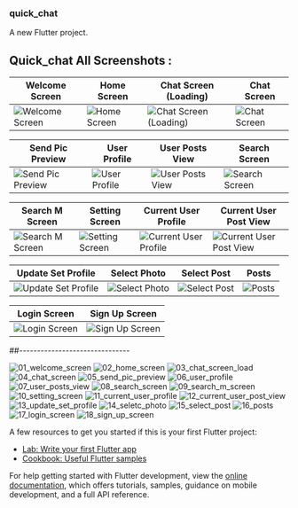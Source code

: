 ### quick_chat

A new Flutter project.

## Quick_chat All Screenshots :

| Welcome Screen | Home Screen | Chat Screen (Loading) | Chat Screen |
| --- | --- | --- | --- |
| ![Welcome Screen](https://github.com/MrManavRamani-Flutter/Quick-Chat-With-Firebase/assets/148671843/d81b2342-ccbb-457f-be3b-744a6a43b7a4) | ![Home Screen](https://github.com/MrManavRamani-Flutter/Quick-Chat-With-Firebase/assets/148671843/1ab80c66-9929-4fe7-90fb-a2d746ecaca0) | ![Chat Screen (Loading)](https://github.com/MrManavRamani-Flutter/Quick-Chat-With-Firebase/assets/148671843/d53d6e1f-dc19-42e3-a342-aca828a92041) | ![Chat Screen](https://github.com/MrManavRamani-Flutter/Quick-Chat-With-Firebase/assets/148671843/f3746971-aa44-4d70-8d84-5cf387b7c985) |

| Send Pic Preview | User Profile | User Posts View | Search Screen |
| --- | --- | --- | --- |
| ![Send Pic Preview](https://github.com/MrManavRamani-Flutter/Quick-Chat-With-Firebase/assets/148671843/eddeed87-2881-4faa-85fb-6bd1dd36c08f) | ![User Profile](https://github.com/MrManavRamani-Flutter/Quick-Chat-With-Firebase/assets/148671843/97d79b22-ca46-402c-ad9c-1d49f3c9e85f) | ![User Posts View](https://github.com/MrManavRamani-Flutter/Quick-Chat-With-Firebase/assets/148671843/50d94743-02bd-4001-8684-c6eec0f94ec8) | ![Search Screen](https://github.com/MrManavRamani-Flutter/Quick-Chat-With-Firebase/assets/148671843/6bd4ec2b-e2f8-472c-8a3f-56f156d17f84) |

| Search M Screen | Setting Screen | Current User Profile | Current User Post View |
| --- | --- | --- | --- |
| ![Search M Screen](https://github.com/MrManavRamani-Flutter/Quick-Chat-With-Firebase/assets/148671843/fa78eded-8059-488d-9b1b-a6e43b125438) | ![Setting Screen](https://github.com/MrManavRamani-Flutter/Quick-Chat-With-Firebase/assets/148671843/2717edc5-135b-4945-8d8e-d3dd07facb58) | ![Current User Profile](https://github.com/MrManavRamani-Flutter/Quick-Chat-With-Firebase/assets/148671843/a7adcb0d-c32c-4d9d-bd95-6806988395ea) | ![Current User Post View](https://github.com/MrManavRamani-Flutter/Quick-Chat-With-Firebase/assets/148671843/48425f28-4b32-4580-816a-6b763102b845) |

| Update Set Profile | Select Photo | Select Post | Posts |
| --- | --- | --- | --- |
| ![Update Set Profile](https://github.com/MrManavRamani-Flutter/Quick-Chat-With-Firebase/assets/148671843/eae75489-eb63-4ca0-8797-6580f6981058) | ![Select Photo](https://github.com/MrManavRamani-Flutter/Quick-Chat-With-Firebase/assets/148671843/9c22c91b-db65-4b71-a7a0-7896e57d5949) | ![Select Post](https://github.com/MrManavRamani-Flutter/Quick-Chat-With-Firebase/assets/148671843/0b1cc36c-ce1d-4df9-8cb6-862d242002ee) | ![Posts](https://github.com/MrManavRamani-Flutter/Quick-Chat-With-Firebase/assets/148671843/a769c856-579c-4a1e-9c1a-fb195196fed0) |

| Login Screen | Sign Up Screen |
| --- | --- |
| ![Login Screen](https://github.com/MrManavRamani-Flutter/Quick-Chat-With-Firebase/assets/148671843/131d310d-e8a9-4a7e-8899-49068994c365) | ![Sign Up Screen](https://github.com/MrManavRamani-Flutter/Quick-Chat-With-Firebase/assets/148671843/75447f32-81af-4c4f-b3fa-ff2fca839bdf) |




##-------------------------------


![01_welcome_screen](https://github.com/MrManavRamani-Flutter/Quick-Chat-With-Firebase/assets/148671843/d81b2342-ccbb-457f-be3b-744a6a43b7a4)
![02_home_screen](https://github.com/MrManavRamani-Flutter/Quick-Chat-With-Firebase/assets/148671843/1ab80c66-9929-4fe7-90fb-a2d746ecaca0)
![03_chat_screen_load](https://github.com/MrManavRamani-Flutter/Quick-Chat-With-Firebase/assets/148671843/d53d6e1f-dc19-42e3-a342-aca828a92041)
![04_chat_screen](https://github.com/MrManavRamani-Flutter/Quick-Chat-With-Firebase/assets/148671843/f3746971-aa44-4d70-8d84-5cf387b7c985)
![05_send_pic_preview](https://github.com/MrManavRamani-Flutter/Quick-Chat-With-Firebase/assets/148671843/eddeed87-2881-4faa-85fb-6bd1dd36c08f)
![06_user_profile](https://github.com/MrManavRamani-Flutter/Quick-Chat-With-Firebase/assets/148671843/97d79b22-ca46-402c-ad9c-1d49f3c9e85f)
![07_user_posts_view](https://github.com/MrManavRamani-Flutter/Quick-Chat-With-Firebase/assets/148671843/50d94743-02bd-4001-8684-c6eec0f94ec8)
![08_search_screen](https://github.com/MrManavRamani-Flutter/Quick-Chat-With-Firebase/assets/148671843/6bd4ec2b-e2f8-472c-8a3f-56f156d17f84)
![09_search_m_screen](https://github.com/MrManavRamani-Flutter/Quick-Chat-With-Firebase/assets/148671843/fa78eded-8059-488d-9b1b-a6e43b125438)
![10_setting_screen](https://github.com/MrManavRamani-Flutter/Quick-Chat-With-Firebase/assets/148671843/2717edc5-135b-4945-8d8e-d3dd07facb58)
![11_current_user_profile](https://github.com/MrManavRamani-Flutter/Quick-Chat-With-Firebase/assets/148671843/a7adcb0d-c32c-4d9d-bd95-6806988395ea)
![12_current_user_post_view](https://github.com/MrManavRamani-Flutter/Quick-Chat-With-Firebase/assets/148671843/48425f28-4b32-4580-816a-6b763102b845)
![13_update_set_profile](https://github.com/MrManavRamani-Flutter/Quick-Chat-With-Firebase/assets/148671843/eae75489-eb63-4ca0-8797-6580f6981058)
![14_seletc_photo](https://github.com/MrManavRamani-Flutter/Quick-Chat-With-Firebase/assets/148671843/9c22c91b-db65-4b71-a7a0-7896e57d5949)
![15_select_post](https://github.com/MrManavRamani-Flutter/Quick-Chat-With-Firebase/assets/148671843/0b1cc36c-ce1d-4df9-8cb6-862d242002ee)
![16_posts](https://github.com/MrManavRamani-Flutter/Quick-Chat-With-Firebase/assets/148671843/a769c856-579c-4a1e-9c1a-fb195196fed0)
![17_login_screen](https://github.com/MrManavRamani-Flutter/Quick-Chat-With-Firebase/assets/148671843/131d310d-e8a9-4a7e-8899-49068994c365)
![18_sign_up_screen](https://github.com/MrManavRamani-Flutter/Quick-Chat-With-Firebase/assets/148671843/75447f32-81af-4c4f-b3fa-ff2fca839bdf)





A few resources to get you started if this is your first Flutter project:

- [Lab: Write your first Flutter app](https://docs.flutter.dev/get-started/codelab)
- [Cookbook: Useful Flutter samples](https://docs.flutter.dev/cookbook)

For help getting started with Flutter development, view the
[online documentation](https://docs.flutter.dev/), which offers tutorials,
samples, guidance on mobile development, and a full API reference.
